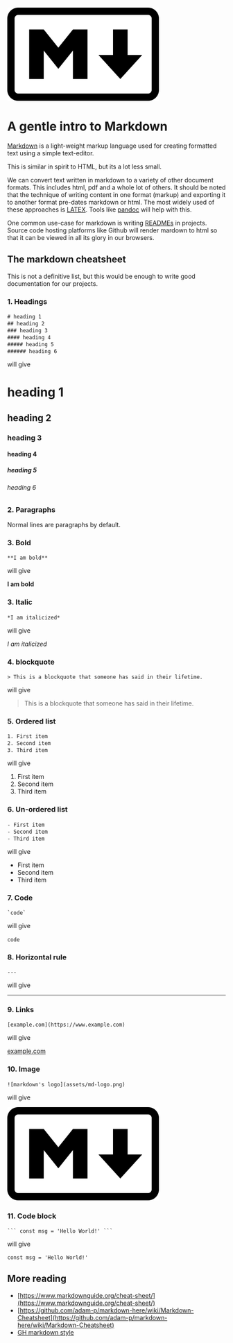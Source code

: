 ![markdown logo](assets/md-logo.png)

# A gentle intro to Markdown

[Markdown](https://daringfireball.net/projects/markdown/) is a light-weight
markup language used for creating formatted text using a simple text-editor.

This is similar in spirit to HTML, but its a lot less small.

We can convert text written in markdown to a variety of other document formats. This
includes html, pdf and a whole lot of others. It should be noted that the technique of
writing content in one format (markup) and exporting it to another format pre-dates
markdown or html. The most widely used of these approaches is
[LATEX](https://en.wikipedia.org/wiki/LaTeX). Tools like
[pandoc](https://pandoc.org/MANUAL.html) will help with this.

One common use-case for markdown is writing
[READMEs](https://en.wikipedia.org/wiki/README) in projects. Source code hosting
platforms like Github will render mardown to html so that it can be viewed in
all its glory in our browsers.

## The markdown cheatsheet

This is not a definitive list, but this would be enough to write good documentation
for our projects.

### 1. Headings

```
# heading 1
## heading 2
### heading 3
#### heading 4
##### heading 5
###### heading 6
```

will give

# heading 1
## heading 2
### heading 3
#### heading 4
##### heading 5
###### heading 6

### 2. Paragraphs

Normal lines are paragraphs by default.

### 3. Bold

```
**I am bold**
```

will give

**I am bold**

### 3. Italic

```
*I am italicized*
```

will give

*I am italicized*

### 4. blockquote

```
> This is a blockquote that someone has said in their lifetime.
```

will give

> This is a blockquote that someone has said in their lifetime.

### 5. Ordered list

```
1. First item
2. Second item
3. Third item
```

will give

1. First item
2. Second item
3. Third item

### 6. Un-ordered list

```
- First item
- Second item
- Third item
```

will give

- First item
- Second item
- Third item

### 7. Code

```
`code`
```

will give

`code`

### 8. Horizontal rule

```
---
```

will give

---

### 9. Links

```
[example.com](https://www.example.com)
```

will give

[example.com](https://www.example.com)

### 10. Image

```
![markdown's logo](assets/md-logo.png)
```

will give

![markdown's logo](assets/md-logo.png)

### 11. Code block

```
``` const msg = 'Hello World!' ```
```

will give

```
const msg = 'Hello World!'
```

## More reading

- [https://www.markdownguide.org/cheat-sheet/](https://www.markdownguide.org/cheat-sheet/)
- [https://github.com/adam-p/markdown-here/wiki/Markdown-Cheatsheet](https://github.com/adam-p/markdown-here/wiki/Markdown-Cheatsheet)
- [GH markdown style](https://guides.github.com/pdfs/markdown-cheatsheet-online.pdf)